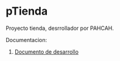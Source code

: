 # pTienda

Proyecto tienda, desrrollador por PAHCAH.

Documentacion: 

1. [Documento de desarrollo](https://docs.google.com/document/d/1Zi13ID_1_lCID2UCS2ryOGgwSnBHtM-nGV-OJvz7Kds/edit)